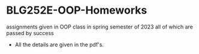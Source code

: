 # BLG252E-OOP-Homeworks
assignments given in OOP class in spring semester of 2023 all of which are passed by success 

- All the details are given in the pdf's.
